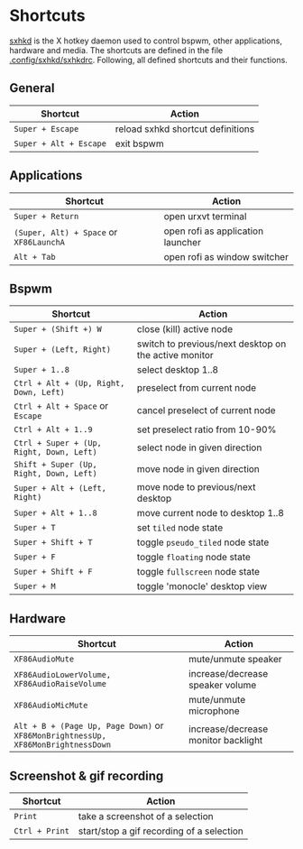 # Shortcuts
[sxhkd](https://github.com/baskerville/sxhkd) is the X hotkey daemon used to control bspwm, other applications, hardware and media. The shortcuts are defined in the file [.config/sxhkd/sxhkdrc](sxhkdrc). Following, all defined shortcuts and their functions.

## General

Shortcut|Action
---|---
`Super + Escape`|reload sxhkd shortcut definitions
`Super + Alt + Escape`|exit bspwm

## Applications

Shortcut|Action
---|---
`Super + Return`|open urxvt terminal
`(Super, Alt) + Space` or `XF86LaunchA`|open rofi as application launcher
`Alt + Tab`|open rofi as window switcher

## Bspwm

Shortcut|Action
---|---
`Super + (Shift +) W`|close (kill) active node
`Super + (Left, Right)`|switch to previous/next desktop on the active monitor
`Super + 1..8`|select desktop 1..8
`Ctrl + Alt + (Up, Right, Down, Left)`|preselect from current node
`Ctrl + Alt + Space` or `Escape`|cancel preselect of current node
`Ctrl + Alt + 1..9`|set preselect ratio from 10-90%
`Ctrl + Super + (Up, Right, Down, Left)`|select node in given direction
`Shift + Super (Up, Right, Down, Left)`|move node in given direction
`Super + Alt + (Left, Right)`|move node to previous/next desktop
`Super + Alt + 1..8`|move current node to desktop 1..8
`Super + T`|set `tiled` node state
`Super + Shift + T`|toggle `pseudo_tiled` node state
`Super + F`|toggle `floating` node state
`Super + Shift + F`|toggle `fullscreen` node state
`Super + M`|toggle 'monocle' desktop view

## Hardware

Shortcut|Action
---|---
`XF86AudioMute`|mute/unmute speaker
`XF86AudioLowerVolume, XF86AudioRaiseVolume`|increase/decrease speaker volume
`XF86AudioMicMute`|mute/unmute microphone
`Alt + B + (Page Up, Page Down)` or `XF86MonBrightnessUp, XF86MonBrightnessDown`|increase/decrease monitor backlight

## Screenshot & gif recording
Shortcut|Action
---|---
`Print`|take a screenshot of a selection
`Ctrl + Print`|start/stop a gif recording of a selection